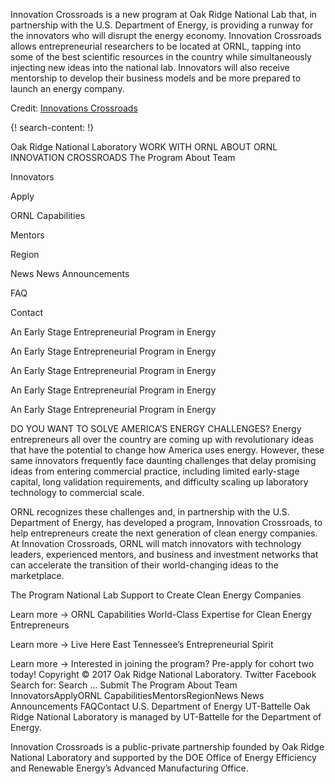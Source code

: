 
Innovation Crossroads is a new program at Oak Ridge National Lab that, in partnership with the U.S. Department of Energy, is providing a runway for the innovators who will disrupt the energy economy. Innovation Crossroads allows entrepreneurial researchers to be located at ORNL, tapping into some of the best scientific resources in the country while simultaneously injecting new ideas into the national lab. Innovators will also receive mentorship to develop their business models and be more prepared to launch an energy company.

Credit: [Innovations Crossroads](https://innovationcrossroads.ornl.gov/)


{! search-content: !}

Oak Ridge National Laboratory
WORK WITH ORNL ABOUT ORNL
INNOVATION CROSSROADS
The Program
About
Team
 
Innovators
 
Apply
 
ORNL Capabilities
 
Mentors
 
Region
 
News
News
Announcements
 
FAQ
 
Contact
 

An Early Stage Entrepreneurial Program in Energy

An Early Stage Entrepreneurial Program in Energy

An Early Stage Entrepreneurial Program in Energy

An Early Stage Entrepreneurial Program in Energy

An Early Stage Entrepreneurial Program in Energy

DO YOU WANT TO SOLVE AMERICA’S ENERGY CHALLENGES?
Energy entrepreneurs all over the country are coming up with revolutionary ideas that have the potential to change how America uses energy. However, these same innovators frequently face daunting challenges that delay promising ideas from entering commercial practice, including limited early-stage capital, long validation requirements, and difficulty scaling up laboratory technology to commercial scale.

ORNL recognizes these challenges and, in partnership with the U.S. Department of Energy, has developed a program, Innovation Crossroads, to help entrepreneurs create the next generation of clean energy companies. At Innovation Crossroads, ORNL will match innovators with technology leaders, experienced mentors, and business and investment networks that can accelerate the transition of their world-changing ideas to the marketplace.

The Program
National Lab Support to Create Clean Energy Companies

Learn more →
ORNL Capabilities
World-Class Expertise for Clean Energy Entrepreneurs

Learn more →
Live Here
East Tennessee’s Entrepreneurial Spirit

Learn more →
Interested in joining the program? Pre-apply for cohort two today!
Copyright © 2017 Oak Ridge National Laboratory.
Twitter
Facebook
Search for:
Search …
Submit
The Program
About
Team
InnovatorsApplyORNL CapabilitiesMentorsRegionNews
News
Announcements
FAQContact
U.S. Department of Energy UT-Battelle
Oak Ridge National Laboratory is managed by UT-Battelle for the Department of Energy.

Innovation Crossroads is a public-private partnership founded by Oak Ridge National Laboratory and supported by the DOE Office of Energy Efficiency and Renewable Energy’s Advanced Manufacturing Office.
